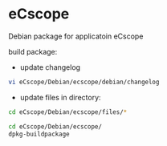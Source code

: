 # eCscope
Debian package for applicatoin eCscope

build package:

* update changelog
```sh
vi eCscope/Debian/ecscope/debian/changelog
```

* update files in directory:
```sh
cd eCscope/Debian/ecscope/files/*
```

```sh
cd eCscope/Debian/ecscope/
dpkg-buildpackage
```
